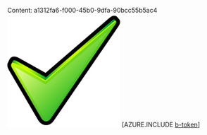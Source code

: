 Content: a1312fa6-f000-45b0-9dfa-90bcc55b5ac4![image](4a0397ac-4229-40f1-b33c-1f933e01bcef.png)
[AZURE.INCLUDE [b-token](1c894d8e-8443-47b2-a915-b52a32d25c90.md)]
